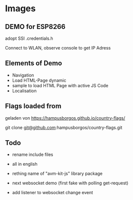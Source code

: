 # Images

## DEMO for ESP8266

adopt SSI .credentials.h

Connect to WLAN, observe console to get IP Adress

## Elements of Demo

* Navigation
* Load HTML-Page dynamic
* sample to load HTML Page with active JS Code
* Localisation

## Flags loaded from

geladen von https://hampusborgos.github.io/country-flags/

git clone <git@github.com>:hampusborgos/country-flags.git

## Todo

* rename include files
* all in english
* rething name of "avm-kit-js" library package

* next websocket demo (first fake with polling get-request)
* add listener to websocket change event